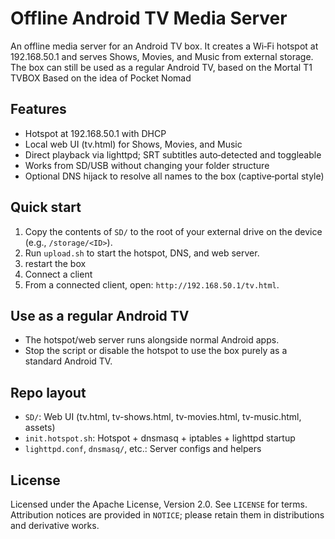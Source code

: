 # Offline Android TV Media Server

An offline media server for an Android TV box. It creates a Wi‑Fi hotspot at 192.168.50.1 and serves Shows, Movies, and Music from external storage. The box can still be used as a regular Android TV, based on the Mortal T1 TVBOX
Based on the idea of Pocket Nomad

## Features
- Hotspot at 192.168.50.1 with DHCP
- Local web UI (tv.html) for Shows, Movies, and Music
- Direct playback via lighttpd; SRT subtitles auto‑detected and toggleable
- Works from SD/USB without changing your folder structure
- Optional DNS hijack to resolve all names to the box (captive‑portal style)

## Quick start
1) Copy the contents of `SD/` to the root of your external drive on the device (e.g., `/storage/<ID>`).
2) Run `upload.sh` to start the hotspot, DNS, and web server.
3) restart the box
4) Connect a client
4) From a connected client, open: `http://192.168.50.1/tv.html`.

## Use as a regular Android TV
- The hotspot/web server runs alongside normal Android apps.
- Stop the script or disable the hotspot to use the box purely as a standard Android TV.

## Repo layout
- `SD/`: Web UI (tv.html, tv-shows.html, tv-movies.html, tv-music.html, assets)
- `init.hotspot.sh`: Hotspot + dnsmasq + iptables + lighttpd startup
- `lighttpd.conf`, `dnsmasq/`, etc.: Server configs and helpers

## License

Licensed under the Apache License, Version 2.0. See `LICENSE` for terms. 
Attribution notices are provided in `NOTICE`; please retain them in distributions and derivative works.
